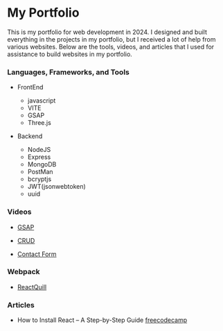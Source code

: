 # My Portfolio

This is my portfolio for web development in 2024. I designed and built everything in the projects in my portfolio, but I received a lot of help from various websites. Below are the tools, videos, and articles that I used for assistance to build websites in my portfolio.

### Languages, Frameworks, and Tools

- FrontEnd

  - javascript
  - VITE
  - GSAP
  - Three.js

- Backend

  - NodeJS
  - Express
  - MongoDB
  - PostMan
  - bcryptjs
  - JWT(jsonwebtoken)
  - uuid

### Videos

- [GSAP](https://youtu.be/kRQbRAJ4-Fs?si=4xL6sY3F5jl1MgSK)

- [CRUD](https://youtu.be/e_lJYRaMo60?si=ArTeDe4SHFpAlxYb)

- [Contact Form](https://youtu.be/94_6JPDi13g?si=StKpavR0EkWnqQcg)

### Webpack

- [ReactQuill](https://www.npmjs.com/package/react-quill)

### Articles

- How to Install React – A Step-by-Step Guide [freecodecamp](https://www.freecodecamp.org/news/how-to-install-react-a-step-by-step-guide/)
